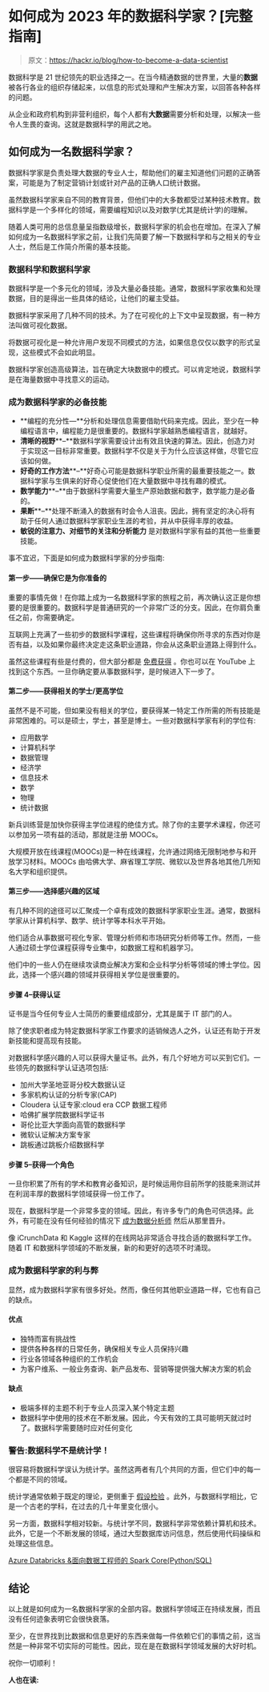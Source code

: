 # 如何成为 2023 年的数据科学家？[完整指南]

> 原文：<https://hackr.io/blog/how-to-become-a-data-scientist>

数据科学是 21 世纪领先的职业选择之一。在当今精通数据的世界里，大量的**数据**被各行各业的组织存储起来，以信息的形式处理和产生解决方案，以回答各种各样的问题。

从企业和政府机构到非营利组织，每个人都有**大数据**需要分析和处理，以解决一些令人生畏的查询。这就是数据科学的用武之地。

## **如何成为一名数据科学家？**

数据科学家是负责处理大数据的专业人士，帮助他们的雇主知道他们问题的正确答案，可能是为了制定营销计划或针对产品的正确人口统计数据。

虽然数据科学家来自不同的教育背景，但他们中的大多数都受过某种技术教育。数据科学是一个多样化的领域，需要编程知识以及对数学(尤其是统计学)的理解。

随着人类可用的总信息量呈指数级增长，数据科学家的机会也在增加。在深入了解如何成为一名数据科学家之前，让我们先简要了解一下数据科学和与之相关的专业人士，然后是工作简介所需的基本技能。

### **数据科学和数据科学家**

数据科学是一个多元化的领域，涉及大量必备技能。通常，数据科学家收集和处理数据，目的是得出一些具体的结论，让他们的雇主受益。

数据科学家采用了几种不同的技术。为了在可视化的上下文中呈现数据，有一种方法叫做可视化数据。

将数据可视化是一种允许用户发现不同模式的方法，如果信息仅仅以数字的形式呈现，这些模式不会如此明显。

数据科学家创造高级算法，旨在确定大块数据中的模式。可以肯定地说，数据科学是在海量数据中寻找意义的运动。

### **成为数据科学家的必备技能**

*   **编程的充分性—**分析和处理信息需要借助代码来完成。因此，至少在一种编程语言中，编程能力是很重要的。数据科学家越熟悉编程语言，就越好。
*   **清晰的视野****–**数据科学家需要设计出有效且快速的算法。因此，创造力对于实现这一目标非常重要。数据科学不仅是关于为什么应该这样做，尽管它应该如何做。
*   **好奇的工作方法****–**好奇心可能是数据科学职业所需的最重要技能之一。数据科学家与生俱来的好奇心促使他们在大量数据中寻找有趣的模式。
*   **数学能力****–**由于数据科学需要大量生产原始数据和数字，数学能力是必备的。
*   **果断****–**处理不断涌入的数据有时会令人沮丧。因此，拥有坚定的决心将有助于任何人通过数据科学家职业生涯的考验，并从中获得丰厚的收益。
*   **敏锐的注意力、对细节的关注和分析能力** 是对数据科学家有益的其他一些重要技能。

事不宜迟，下面是如何成为数据科学家的分步指南:

#### **第一步——确保它是为你准备的**

重要的事情先做！在你踏上成为一名数据科学家的旅程之前，再次确认这正是你想要的是很重要的。数据科学是普通研究的一个非常广泛的分支。因此，在你肩负重任之前，你需要确定。

互联网上充满了一些初步的数据科学课程，这些课程将确保你所寻求的东西对你是否有益，以及如果你最终决定走这条职业道路，你会从这条职业道路上得到什么。

虽然这些课程有些是付费的，但大部分都是 [免费获得](https://hackr.io/tutorials/learn-data-science?ref=blog?sort=upvotes&type_tags%5B%5D=1) 。你也可以在 YouTube 上找到这个东西。一旦你确定要从事数据科学，是时候进入下一步了。

#### **第二步——获得相关的学士/更高学位**

虽然不是不可能，但如果没有相关的学位，要获得某一特定工作所需的所有技能是非常困难的。可以是硕士，学士，甚至是博士。一些对数据科学家有利的学位有:

*   应用数学
*   计算机科学
*   数据管理
*   经济学
*   信息技术
*   数学
*   物理
*   统计数据

新兵训练营是加快你获得主学位进程的绝佳方式。除了你的主要学术课程，你还可以参加另一项有益的活动，那就是注册 MOOCs。

大规模开放在线课程(MOOCs)是一种在线课程，允许通过网络无限制地参与和开放学习材料。MOOCs 由哈佛大学、麻省理工学院、微软以及世界各地其他几所知名大学和组织提供。

#### **第三步——选择感兴趣的区域**

有几种不同的途径可以汇聚成一个卓有成效的数据科学家职业生涯。通常，数据科学家从计算机科学、数学、统计学等本科水平开始。

他们适合从事数据可视化专家、管理分析师和市场研究分析师等工作。然而，一些人通过硕士学位课程获得专业集中，如数据工程和机器学习。

他们中的一些人仍在继续攻读商业解决方案和企业科学分析等领域的博士学位。因此，选择一个感兴趣的领域并获得相关学位是很重要的。

#### **步骤 4–获得认证**

证书是当今任何专业人士简历的重要组成部分，尤其是属于 IT 部门的人。

除了使求职者成为特定数据科学家工作要求的适销候选人之外，认证还有助于开发新技能和提高现有技能。

对数据科学感兴趣的人可以获得大量证书。此外，有几个好地方可以买到它们。一些领先的数据科学认证选项包括:

*   加州大学圣地亚哥分校大数据认证
*   多家机构认证的分析专家(CAP)
*   Cloudera 认证专家:cloud era CCP 数据工程师
*   哈佛扩展学院数据科学证书
*   哥伦比亚大学面向高管的数据科学
*   微软认证解决方案专家
*   跳板通过跳板介绍数据科学

#### **步骤 5–获得一个角色**

一旦你积累了所有的学术和教育必备知识，是时候运用你目前所学的技能来测试并在利润丰厚的数据科学领域获得一份工作了。

现在，数据科学是一个非常多变的领域。因此，有许多专门的角色可供选择。此外，有可能在没有任何经验的情况下 [成为数据分析师](https://hackr.io/blog/become-data-analyst-with-no-experience) 然后从那里晋升。

像 iCrunchData 和 Kaggle 这样的在线网站非常适合寻找合适的数据科学工作。随着 IT 和数据科学领域的不断发展，新的和更好的选项不时涌现。

### **成为数据科学家的利与弊**

显然，成为数据科学家有很多好处。然而，像任何其他职业道路一样，它也有自己的缺点。

#### **优点**

*   独特而富有挑战性
*   提供各种各样的日常任务，确保相关专业人员保持兴趣
*   行业各领域各种组织的工作机会
*   为客户维系、一般业务查询、新产品发布、营销等提供强大解决方案的机会

#### **缺点**

*   极端多样的主题不利于专业人员深入某个特定主题
*   数据科学中使用的技术在不断发展。因此，今天有效的工具可能明天就过时了。数据科学需要随时应对任何变化

### **警告:数据科学不是统计学！**

很容易将数据科学误认为统计学。虽然这两者有几个共同的方面，但它们中的每一个都是不同的领域。

统计学通常依赖于既定的理论，更侧重于 [假设检验](https://en.wikipedia.org/wiki/Statistical_hypothesis_testing) 。此外，与数据科学相比，它是一个古老的学科，在过去的几十年里变化很小。

另一方面，数据科学相对较新。与统计学不同，数据科学非常依赖计算机和技术。此外，它是一个不断发展的领域，通过大型数据库访问信息，然后使用代码操纵和处理这些信息。

[Azure Databricks &面向数据工程师的 Spark Core(Python/SQL)](https://click.linksynergy.com/link?id=jU79Zysihs4&offerid=1045023.4182538&type=2&murl=https%3A%2F%2Fwww.udemy.com%2Fcourse%2Fazure-databricks-spark-core-for-data-engineers%2F)

## 结论

以上就是如何成为一名数据科学家的全部内容。数据科学领域正在持续发展，而且没有任何迹象表明它会很快衰落。

至少，在世界找到比数据和信息更好的东西来做每一件依赖它们的事情之前，这当然是一种非常不切实际的可能性。因此，现在是在数据科学领域发展的大好时机。

祝你一切顺利！

**人也在读:**